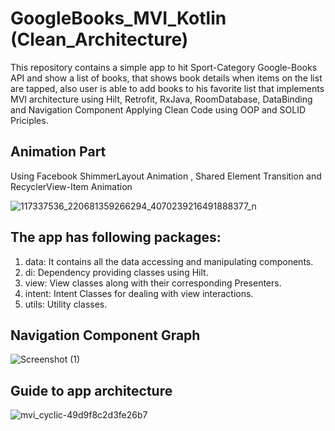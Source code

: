 # GoogleBooks_MVI_Kotlin (Clean_Architecture)
This repository contains a simple app to hit Sport-Category Google-Books API and show a list of books, that shows book details when items on the list are tapped, also user is able to add books to his favorite list that implements MVI architecture using Hilt, Retrofit, RxJava, RoomDatabase, DataBinding and Navigation Component Applying Clean Code using OOP and SOLID Priciples.

## Animation Part 
Using Facebook ShimmerLayout Animation , Shared Element Transition and RecyclerView-Item Animation

![117337536_220681359266294_4070239216491888377_n](https://user-images.githubusercontent.com/39988066/89719853-c92dd000-d9cc-11ea-8ed5-2da796c59ee0.png)

## The app has following packages:
1. data: It contains all the data accessing and manipulating components.
2. di: Dependency providing classes using Hilt.
3. view: View classes along with their corresponding Presenters.
4. intent: Intent Classes for dealing with view interactions.
5. utils: Utility classes.

## Navigation Component Graph
![Screenshot (1)](https://user-images.githubusercontent.com/39988066/89719762-09408300-d9cc-11ea-8eec-b517fcfd1ec2.png)

## Guide to app architecture
![mvi_cyclic-49d9f8c2d3fe26b7](https://user-images.githubusercontent.com/39988066/89719755-047bcf00-d9cc-11ea-9f79-e17e0ff8eb78.png)
